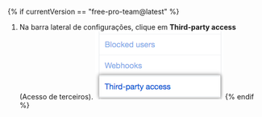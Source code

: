 {% if currentVersion == "free-pro-team@latest" %}
  1. Na barra lateral de configurações, clique em **Third-party access** (Acesso de terceiros). ![{% data variables.product.prodname_oauth_app %} acessar a aba na barra lateral esquerda](/assets/images/help/settings/settings-sidebar-third-party-access.png)
{% endif %}

